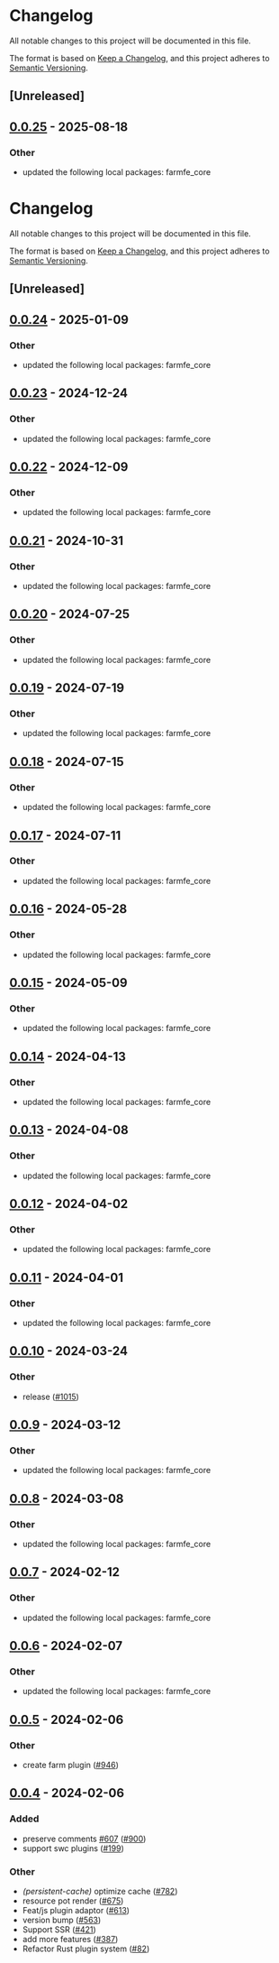 # Changelog

All notable changes to this project will be documented in this file.

The format is based on [Keep a Changelog](https://keepachangelog.com/en/1.0.0/),
and this project adheres to [Semantic Versioning](https://semver.org/spec/v2.0.0.html).

## [Unreleased]

## [0.0.25](https://github.com/Roxannej/farm/compare/farmfe_toolkit_plugin_types-v0.0.24...farmfe_toolkit_plugin_types-v0.0.25) - 2025-08-18

### Other

- updated the following local packages: farmfe_core
# Changelog
All notable changes to this project will be documented in this file.

The format is based on [Keep a Changelog](https://keepachangelog.com/en/1.0.0/),
and this project adheres to [Semantic Versioning](https://semver.org/spec/v2.0.0.html).

## [Unreleased]

## [0.0.24](https://github.com/farm-fe/farm/compare/farmfe_toolkit_plugin_types-v0.0.23...farmfe_toolkit_plugin_types-v0.0.24) - 2025-01-09

### Other

- updated the following local packages: farmfe_core

## [0.0.23](https://github.com/farm-fe/farm/compare/farmfe_toolkit_plugin_types-v0.0.22...farmfe_toolkit_plugin_types-v0.0.23) - 2024-12-24

### Other

- updated the following local packages: farmfe_core

## [0.0.22](https://github.com/farm-fe/farm/compare/farmfe_toolkit_plugin_types-v0.0.21...farmfe_toolkit_plugin_types-v0.0.22) - 2024-12-09

### Other

- updated the following local packages: farmfe_core

## [0.0.21](https://github.com/farm-fe/farm/compare/farmfe_toolkit_plugin_types-v0.0.20...farmfe_toolkit_plugin_types-v0.0.21) - 2024-10-31

### Other

- updated the following local packages: farmfe_core

## [0.0.20](https://github.com/farm-fe/farm/compare/farmfe_toolkit_plugin_types-v0.0.19...farmfe_toolkit_plugin_types-v0.0.20) - 2024-07-25

### Other
- updated the following local packages: farmfe_core

## [0.0.19](https://github.com/farm-fe/farm/compare/farmfe_toolkit_plugin_types-v0.0.18...farmfe_toolkit_plugin_types-v0.0.19) - 2024-07-19

### Other
- updated the following local packages: farmfe_core

## [0.0.18](https://github.com/farm-fe/farm/compare/farmfe_toolkit_plugin_types-v0.0.17...farmfe_toolkit_plugin_types-v0.0.18) - 2024-07-15

### Other
- updated the following local packages: farmfe_core

## [0.0.17](https://github.com/farm-fe/farm/compare/farmfe_toolkit_plugin_types-v0.0.16...farmfe_toolkit_plugin_types-v0.0.17) - 2024-07-11

### Other
- updated the following local packages: farmfe_core

## [0.0.16](https://github.com/farm-fe/farm/compare/farmfe_toolkit_plugin_types-v0.0.15...farmfe_toolkit_plugin_types-v0.0.16) - 2024-05-28

### Other
- updated the following local packages: farmfe_core

## [0.0.15](https://github.com/farm-fe/farm/compare/farmfe_toolkit_plugin_types-v0.0.14...farmfe_toolkit_plugin_types-v0.0.15) - 2024-05-09

### Other
- updated the following local packages: farmfe_core

## [0.0.14](https://github.com/farm-fe/farm/compare/farmfe_toolkit_plugin_types-v0.0.13...farmfe_toolkit_plugin_types-v0.0.14) - 2024-04-13

### Other
- updated the following local packages: farmfe_core

## [0.0.13](https://github.com/farm-fe/farm/compare/farmfe_toolkit_plugin_types-v0.0.12...farmfe_toolkit_plugin_types-v0.0.13) - 2024-04-08

### Other
- updated the following local packages: farmfe_core

## [0.0.12](https://github.com/farm-fe/farm/compare/farmfe_toolkit_plugin_types-v0.0.11...farmfe_toolkit_plugin_types-v0.0.12) - 2024-04-02

### Other
- updated the following local packages: farmfe_core

## [0.0.11](https://github.com/farm-fe/farm/compare/farmfe_toolkit_plugin_types-v0.0.10...farmfe_toolkit_plugin_types-v0.0.11) - 2024-04-01

### Other
- updated the following local packages: farmfe_core

## [0.0.10](https://github.com/farm-fe/farm/compare/farmfe_toolkit_plugin_types-v0.0.9...farmfe_toolkit_plugin_types-v0.0.10) - 2024-03-24

### Other
- release ([#1015](https://github.com/farm-fe/farm/pull/1015))

## [0.0.9](https://github.com/farm-fe/farm/compare/farmfe_toolkit_plugin_types-v0.0.8...farmfe_toolkit_plugin_types-v0.0.9) - 2024-03-12

### Other
- updated the following local packages: farmfe_core

## [0.0.8](https://github.com/farm-fe/farm/compare/farmfe_toolkit_plugin_types-v0.0.7...farmfe_toolkit_plugin_types-v0.0.8) - 2024-03-08

### Other
- updated the following local packages: farmfe_core

## [0.0.7](https://github.com/farm-fe/farm/compare/farmfe_toolkit_plugin_types-v0.0.6...farmfe_toolkit_plugin_types-v0.0.7) - 2024-02-12

### Other
- updated the following local packages: farmfe_core

## [0.0.6](https://github.com/farm-fe/farm/compare/farmfe_toolkit_plugin_types-v0.0.5...farmfe_toolkit_plugin_types-v0.0.6) - 2024-02-07

### Other
- updated the following local packages: farmfe_core

## [0.0.5](https://github.com/farm-fe/farm/compare/farmfe_toolkit_plugin_types-v0.0.4...farmfe_toolkit_plugin_types-v0.0.5) - 2024-02-06

### Other
- create farm plugin ([#946](https://github.com/farm-fe/farm/pull/946))

## [0.0.4](https://github.com/farm-fe/farm/compare/farmfe_toolkit_plugin_types-v0.0.3...farmfe_toolkit_plugin_types-v0.0.4) - 2024-02-06

### Added
- preserve comments [#607](https://github.com/farm-fe/farm/pull/607) ([#900](https://github.com/farm-fe/farm/pull/900))
- support swc plugins ([#199](https://github.com/farm-fe/farm/pull/199))

### Other
- *(persistent-cache)* optimize cache ([#782](https://github.com/farm-fe/farm/pull/782))
- resource pot render ([#675](https://github.com/farm-fe/farm/pull/675))
- Feat/js plugin adaptor ([#613](https://github.com/farm-fe/farm/pull/613))
- version bump ([#563](https://github.com/farm-fe/farm/pull/563))
- Support SSR ([#421](https://github.com/farm-fe/farm/pull/421))
- add more features ([#387](https://github.com/farm-fe/farm/pull/387))
- Refactor Rust plugin system ([#82](https://github.com/farm-fe/farm/pull/82))
